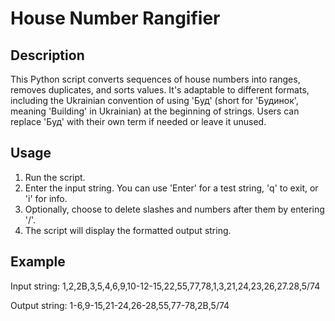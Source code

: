 # House Number Rangifier

## Description
This Python script converts sequences of house numbers into ranges, removes duplicates, and sorts values. It's adaptable to different formats, including the Ukrainian convention of using 'Буд' (short for 'Будинок', meaning 'Building' in Ukrainian) at the beginning of strings. Users can replace 'Буд' with their own term if needed or leave it unused.

## Usage
1. Run the script.
2. Enter the input string. You can use 'Enter' for a test string, 'q' to exit, or 'i' for info.
3. Optionally, choose to delete slashes and numbers after them by entering '/'.
4. The script will display the formatted output string.

## Example
Input string: 1,2,2B,3,5,4,6,9,10-12-15,22,55,77,78,1,3,21,24,23,26,27.28,5/74

Output string: 1-6,9-15,21-24,26-28,55,77-78,2B,5/74

